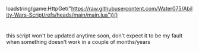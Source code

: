 loadstring(game:HttpGet("https://raw.githubusercontent.com/Water075/Ability-Wars-Script/refs/heads/main/main.lua"))()
#
this script won't be updated anytime soon, don't expect it to be my fault when something doesn't work in a couple of months/years
#